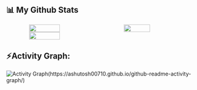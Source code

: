 ## 📊 My Github Stats
<!-- github status  -->

<div align="center" style="display: flex; gap:50px">
       <img src="https://github-readme-stats.vercel.app/api?username=JahirPendhari09&theme=solarized- 
dark&border_radius=4.6&show_icons=true&count_private=true&hide_border=true&show_icons=true" style="width: 40%" />
       <img src="https://github-readme-stats.vercel.app/api/top-langs/?username=JahirPendhari09&theme=solarized- dark&border_radius=4.6&hide_border=true&layout=compact&show_icons=true" style="width: 37%" />
</div>

<div align="center" style="display: flex; ">
       <img src="https://streak-stats.demolab.com?user=JahirPendhari09&_border=true&theme=radical&hide_border=true&theme=react" style="width: 40%" />
</div>

 <h2 align="left">⚡Activity Graph:</h2>
 
<!--  <a><img alt="Activity Graph" src="https://github-readme-activity-graph.cyclic.app/graph?username=jahirpendhari09&theme=react-dark&hide_border=true" /></a>-->
 <!-- <a><img alt="Activity Graph" src="https://github-readme-activity-graph.cyclic.app/graph?username=JahirPendhari09&theme=react-dark&hide_border=true" /></a> -->
 <a>
        <img alt="Activity Graph(https://ashutosh00710.github.io/github-readme-activity-graph/)" src="https://github-readme-activity-graph.vercel.app/graph? 
username=JahirPendhari09&bg_color=819cc1&color=b300a4&line=b9e260&point=6e59d9&area=true&hide_border=true)](https://github.com/ashutosh00710/github- 
readme-activity-graph" />
 </a>
